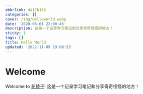 ```yaml
---
abbrlink: 4a17b156
categories: []
cover: /img/Helloworld.webp
date: '2020-06-01 22:00:45'
description: 这是一个记录学习笔记和分享奇奇怪怪的地方！
sticky: 1
tags: []
title: Hello World
updated: '2022-11-09 19:08:53'
---
```


# Welcome

Welcome to [花绫子](https://www.yyisq.com/)! 这是一个记录学习笔记和分享奇奇怪怪的地方！
